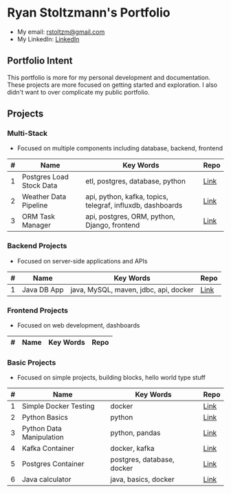 # Ryan Stoltzmann's Portfolio

* My email: <rstoltzm@gmail.com>
* My LinkedIn: [LinkedIn](https://www.linkedin.com/in/ryan-stoltzmann/)

## Portfolio Intent
<p>
This portfolio is more for my personal development and documentation. These projects are more focused on getting started and exploration.
I also didn't want to over complicate my public portfolio. 
</p>

## Projects

### Multi-Stack
* Focused on multiple components including database, backend, frontend
  
| # | Name | Key Words | Repo |
| - | ---- | ----------- | ----------- |
| 1 | Postgres Load Stock Data | etl, postgres, database, python | [Link](https://github.com/rstoltzm-profile/container-postgres-stockdata) |
| 2 | Weather Data Pipeline | api, python, kafka, topics, telegraf, influxdb, dashboards |[Link](https://github.com/rstoltzm-profile/weather-data-engineering) |
| 3 | ORM Task Manager | api, postgres, ORM, python, Django, frontend | [Link](https://github.com/rstoltzm-profile/postgres-django-orm-tasks) |


### Backend Projects
* Focused on server-side applications and APIs
  
| # | Name | Key Words | Repo |
| - | ---- | ----------- | ----------- |
| 1 | Java DB App | java, MySQL, maven, jdbc, api, docker | [Link](https://github.com/rstoltzm-profile/java-docker-db-app) |


### Frontend Projects
* Focused on web development, dashboards
  
| # | Name | Key Words | Repo |
| - | ---- | ----------- | ----------- |

### Basic Projects
* Focused on simple projects, building blocks, hello world type stuff
  
| # | Name | Key Words | Repo |
| - | ---- | ----------- | ----------- |
| 1 | Simple Docker Testing | docker | [Link](https://github.com/rstoltzm-profile/docker-testing) |
| 2 | Python Basics | python | [Link](https://github.com/rstoltzm-profile/python-basics) |
| 3 | Python Data Manipulation | python, pandas |[Link](https://github.com/rstoltzm-profile/python-data-manipulation) |
| 4 | Kafka Container | docker, kafka | [Link](https://github.com/rstoltzm-profile/KafkaProject) |
| 5 | Postgres Container | postgres, database, docker | [Link](https://github.com/rstoltzm-profile/postgres-basics) |
| 6 | Java calculator | java, basics, docker | [Link](https://github.com/rstoltzm-profile/java-calculator) | 
